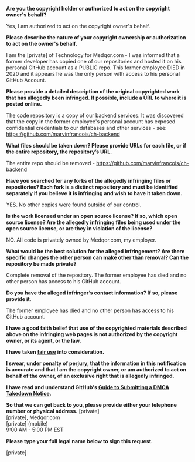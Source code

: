 **Are you the copyright holder or authorized to act on the copyright owner's behalf?**

Yes, I am authorized to act on the copyright owner's behalf.

**Please describe the nature of your copyright ownership or authorization to act on the owner's behalf.**

I am the [private] of Technology for Medqor.com - I was informed that a former developer has copied one of our repositories and hosted it on his personal GitHub account as a PUBLIC repo. This former employee DIED in 2020 and it appears he was the only person with access to his personal GitHub Account.

**Please provide a detailed description of the original copyrighted work that has allegedly been infringed. If possible, include a URL to where it is posted online.**

The code repository is a copy of our backend services. It was discovered that the copy in the former employee's personal account has exposed confidential credentials to our databases and other services - see: https://github.com/marvinfrancois/ch-backend

**What files should be taken down? Please provide URLs for each file, or if the entire repository, the repository’s URL.**

The entire repo should be removed - https://github.com/marvinfrancois/ch-backend

**Have you searched for any forks of the allegedly infringing files or repositories? Each fork is a distinct repository and must be identified separately if you believe it is infringing and wish to have it taken down.**

YES. No other copies were found outside of our control.

**Is the work licensed under an open source license? If so, which open source license? Are the allegedly infringing files being used under the open source license, or are they in violation of the license?**

NO. All code is privately owned by Medqor.com, my employer.

**What would be the best solution for the alleged infringement? Are there specific changes the other person can make other than removal? Can the repository be made private?**

Complete removal of the repository. The former employee has died and no other person has access to his GitHub account.

**Do you have the alleged infringer’s contact information? If so, please provide it.**

The former employee has died and no other person has access to his GitHub account.

**I have a good faith belief that use of the copyrighted materials described above on the infringing web pages is not authorized by the copyright owner, or its agent, or the law.**

**I have taken <a href="https://www.lumendatabase.org/topics/22">fair use</a> into consideration.**

**I swear, under penalty of perjury, that the information in this notification is accurate and that I am the copyright owner, or am authorized to act on behalf of the owner, of an exclusive right that is allegedly infringed.**

**I have read and understand GitHub's <a href="https://docs.github.com/articles/guide-to-submitting-a-dmca-takedown-notice/">Guide to Submitting a DMCA Takedown Notice</a>.**

**So that we can get back to you, please provide either your telephone number or physical address.**
[private]  
[private], Medqor.com  
[private] (mobile)  
9:00 AM - 5:00 PM EST  

**Please type your full legal name below to sign this request.**

[private]  
